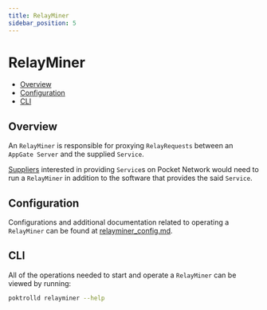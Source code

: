 ```yaml
---
title: RelayMiner
sidebar_position: 5
---
```


# RelayMiner <!-- omit in toc -->

- [Overview](#overview)
- [Configuration](#configuration)
- [CLI](#cli)

## Overview

An `RelayMiner` is responsible for proxying `RelayRequests` between an `AppGate Server`
and the supplied `Service`.

[Suppliers](./supplier.md) interested in providing `Service`s on Pocket Network
would need to run a `RelayMiner` in addition to the software that provides the said `Service`.

## Configuration

Configurations and additional documentation related to operating a `RelayMiner`
can be found at [relayminer_config.md](../configs/relayminer_config.md).

## CLI

All of the operations needed to start and operate a `RelayMiner` can be viewed
by running:

```bash
poktrolld relayminer --help
```
